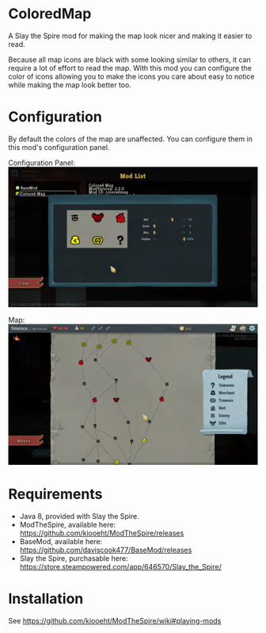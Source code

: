 # ColoredMap
A Slay the Spire mod for making the map look nicer and making it easier to read.

Because all map icons are black with some looking similar to others, it can require a lot of effort to read the map. With this mod you can configure the color of icons allowing you to make the icons you care about easy to notice while making the map look better too.

# Configuration
By default the colors of the map are unaffected. You can configure them in this mod's configuration panel.

Configuration Panel:
![screenshot](https://github.com/timeracers/ColoredMap/blob/master/screenshots/ConfigurationPanel.jpg)

Map:
![screenshot](https://github.com/timeracers/ColoredMap/blob/master/screenshots/Map.jpg)

# Requirements
* Java 8, provided with Slay the Spire.
* ModTheSpire, available here: https://github.com/kiooeht/ModTheSpire/releases
* BaseMod, available here: https://github.com/daviscook477/BaseMod/releases
* Slay the Spire, purchasable here: https://store.steampowered.com/app/646570/Slay_the_Spire/

# Installation
See https://github.com/kiooeht/ModTheSpire/wiki#playing-mods
